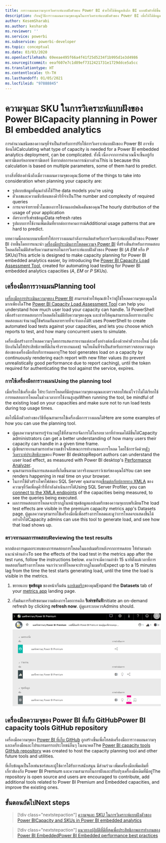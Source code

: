 ```yaml
---
title: การวางแผนความจุการวิเคราะห์แบบฝังตัวของ Power BI ช่วยให้ได้ข้อมูลเชิงลึก BI แบบฝังตัวที่ดีขึ้น
description: เรียนรู้วิธีการวางแผนความจุของคุณในการวิเคราะห์แบบฝังตัวของ Power BI เพื่อให้ได้ข้อมูลเชิงลึก BI แบบฝังที่ดีขึ้นโดยใช้การวิเคราะห์แบบฝังตัวของ Power BI
author: KesemSharabi
ms.author: kesharab
ms.reviewer: ''
ms.service: powerbi
ms.subservice: powerbi-developer
ms.topic: conceptual
ms.date: 03/03/2020
ms.openlocfilehash: 69eeae495f66a4f41f25d5234f1b995d1e3d4986
ms.sourcegitcommit: eeaf607e7c1d89ef7312421731e1729ddce5a5cc
ms.translationtype: HT
ms.contentlocale: th-TH
ms.lasthandoff: 01/05/2021
ms.locfileid: "97888845"
---
```

# <a name="capacity-planning-in-power-bi-embedded-analytics"></a><span data-ttu-id="16349-104">ความจุและ SKU ในการวิเคราะห์แบบฝังของ Power BI</span><span class="sxs-lookup"><span data-stu-id="16349-104">Capacity planning in Power BI embedded analytics</span></span>

<span data-ttu-id="16349-105">การคำนวณชนิดของความจุที่จำเป็นสำหรับการปรับใช้การวิเคราะห์แบบฝังของ Power BI อาจซับซ้อนได้</span><span class="sxs-lookup"><span data-stu-id="16349-105">Calculating what type of capacity is needed for a Power BI embedded analytics deployment, can be complicated.</span></span> <span data-ttu-id="16349-106">ทั้งนี้ เนื่องจากการคำนวณนี้จะขึ้นอยู่กับพารามิเตอร์หลายพารามิเตอร์ ซึ่งยากต่อการคาดการณ์บางส่วน</span><span class="sxs-lookup"><span data-stu-id="16349-106">This is because this calculation is based on multiple parameters, some of them hard to predict.</span></span>

<span data-ttu-id="16349-107">บางสิ่งที่ต้องคำนึงถึงเมื่อวางแผนความจุของคุณ:</span><span class="sxs-lookup"><span data-stu-id="16349-107">Some of the things to take into consideration when planning your capacity are:</span></span>

* <span data-ttu-id="16349-108">รูปแบบข้อมูลที่คุณกำลังใช้</span><span class="sxs-lookup"><span data-stu-id="16349-108">The data models you're using</span></span>
* <span data-ttu-id="16349-109">ตัวเลขและความซับซ้อนของคิวรีที่จำเป็น</span><span class="sxs-lookup"><span data-stu-id="16349-109">The number and complexity of required queries</span></span>
* <span data-ttu-id="16349-110">การแจกจ่ายรายชั่วโมงของการใช้งานแอปพลิเคชันของคุณ</span><span class="sxs-lookup"><span data-stu-id="16349-110">The hourly distribution of the usage of your application</span></span>
* <span data-ttu-id="16349-111">อัตราการรีเฟรชข้อมูล</span><span class="sxs-lookup"><span data-stu-id="16349-111">Data refresh rates</span></span>
* <span data-ttu-id="16349-112">รูปแบบการใช้งานเพิ่มเติมที่ยากต่อการคาดการณ์</span><span class="sxs-lookup"><span data-stu-id="16349-112">Additional usage patterns that are hard to predict.</span></span>

<span data-ttu-id="16349-113">บทความนี้ออกแบบมาเพื่อทำให้การวางแผนกำลังการผลิตสำหรับการวิเคราะห์แบบฝังตัวของ Power BI ง่ายขึ้นโดยการแนะนำ [เครื่องมือประเมินการโหลดความจุ Power BI](https://github.com/microsoft/PowerBI-Tools-For-Capacities/tree/master/LoadTestingPowerShellTool/) ที่สร้างขึ้นสำหรับการทดสอบโหลดอัตโนมัติสำหรับความสามารถในการวิเคราะห์แบบฝังตัวของ Power BI (*A* *EM* หรือ *P* SKUs)</span><span class="sxs-lookup"><span data-stu-id="16349-113">This article is designed to make capacity planning for Power BI embedded analytics easier, by introducing the [Power BI Capacity Load Assessment Tool](https://github.com/microsoft/PowerBI-Tools-For-Capacities/tree/master/LoadTestingPowerShellTool/), created for automating load testing for Power BI embedded analytics capacities (*A*, *EM* or *P* SKUs).</span></span>

## <a name="planning-tool"></a><span data-ttu-id="16349-114">เครื่องมือการวางแผน</span><span class="sxs-lookup"><span data-stu-id="16349-114">Planning tool</span></span>

 <span data-ttu-id="16349-115">[เครื่องมือการประเมินความจุของ Power BI](https://github.com/microsoft/PowerBI-Tools-For-Capacities/tree/master/LoadTestingPowerShellTool/) สามารถช่วยให้คุณเข้าใจว่าผู้ใช้โหลดความจุของคุณได้มากเพียงใด</span><span class="sxs-lookup"><span data-stu-id="16349-115">The [Power BI Capacity Load Assessment Tool](https://github.com/microsoft/PowerBI-Tools-For-Capacities/tree/master/LoadTestingPowerShellTool/) can help you understand how much user load your capacity can handle.</span></span> <span data-ttu-id="16349-116">ใช้ PowerShell เพื่อสร้างการทดสอบการโหลดอัตโนมัติกับความจุของคุณ และช่วยให้คุณสามารถเลือกรายงานที่จะทดสอบและจำนวนผู้ใช้พร้อมกันหลายรายที่จะจำลองได้</span><span class="sxs-lookup"><span data-stu-id="16349-116">It uses PowerShell to create automated load tests against your capacities, and lets you choose which reports to test, and how many concurrent users to simulate.</span></span>

<span data-ttu-id="16349-117">เครื่องมือสร้างการโหลดความจุโดยการแสดงรายงานแต่ละครั้งอย่างต่อเนื่องด้วยค่าตัวกรองใหม่ (เพื่อป้องกันไม่ให้ประสิทธิภาพที่ดีเกินจริงรายงานแคช) จนโทเค็นที่จำเป็นสำหรับการตรวจสอบความถูกต้องของเครื่องมือกับบริการหมดอายุ</span><span class="sxs-lookup"><span data-stu-id="16349-117">The tool generates load on a capacity by continuously rendering each report with new filter values (to prevent unrealistically good performance due to report caching), until the token required for authenticating the tool against the service, expires.</span></span>

### <a name="using-the-planning-tool"></a><span data-ttu-id="16349-118">การใช้เครื่องมือการวางแผน</span><span class="sxs-lookup"><span data-stu-id="16349-118">Using the planning tool</span></span>

<span data-ttu-id="16349-119">เมื่อเรียกใช้เครื่องมือ ให้ระวังการโหลดที่มีอยู่บนความจุของคุณและตรวจสอบให้แน่ใจว่าไม่ได้เรียกใช้การทดสอบการโหลดในช่วงเวลาการใช้งานสูงสุด</span><span class="sxs-lookup"><span data-stu-id="16349-119">When running the tool, be mindful of the existing load on your capacities and make sure not to run load tests during top usage times.</span></span>

<span data-ttu-id="16349-120">ต่อไปนี้คือตัวอย่างของวิธีที่คุณสามารถใช้เครื่องมือการวางแผนได้</span><span class="sxs-lookup"><span data-stu-id="16349-120">Here are some examples of how you can use the planning tool.</span></span>

* <span data-ttu-id="16349-121">ผู้ดูแลความจุสามารถรู้จำนวนผู้ใช้ที่สามารถจัดการได้ในรอบเวลาที่กำหนดได้ดีขึ้นได้</span><span class="sxs-lookup"><span data-stu-id="16349-121">Capacity administrators can get a better understanding of how many users their capacity can handle in a given time frame.</span></span>
* <span data-ttu-id="16349-122">ผู้เขียนรายงานสามารถทำความเข้าใจลักษณะการทำงานของการโหลด โดยใช้การวัดด้วย[ตัววิเคราะห์ประสิทธิภาพ](../../create-reports/desktop-performance-analyzer.md)ของ Power BI desktop</span><span class="sxs-lookup"><span data-stu-id="16349-122">Report authors can understand the user load effect, as measured with Power BI desktop's [Performance Analyzer](../../create-reports/desktop-performance-analyzer.md).</span></span>
* <span data-ttu-id="16349-123">คุณสามารถเห็นการแสดงผลที่เกิดขึ้นตามเวลาจริงบนเบราว์เซอร์ของคุณได้</span><span class="sxs-lookup"><span data-stu-id="16349-123">You can see renders happening in real time on your browser.</span></span>
* <span data-ttu-id="16349-124">ในการใช้ตัวสร้างโพรไฟล์ของ SQL Server คุณสามารถ[เชื่อมต่อกับปลายทาง XMLA](https://powerbi.microsoft.com/blog/power-bi-open-platform-connectivity-with-xmla-endpoints-public-preview/) ของความจุที่วัดเพื่อดูคิวรีที่กำลังดำเนินการได้</span><span class="sxs-lookup"><span data-stu-id="16349-124">Using SQL Server Profiler, you can [connect to the XMLA endpoints](https://powerbi.microsoft.com/blog/power-bi-open-platform-connectivity-with-xmla-endpoints-public-preview/) of the capacities being measured, to see the queries being executed.</span></span>
* <span data-ttu-id="16349-125">ผลการทดสอบการโหลดจะปรากฏในหน้าชุดข้อมูลแอปเมตริกของความจุแบบพรีเมียม</span><span class="sxs-lookup"><span data-stu-id="16349-125">The load test effects are visible in the premium capacity metrics app's Datasets page.</span></span> <span data-ttu-id="16349-126">ผู้ดูแลความจุสามารถใช้เครื่องมือนี้เพื่อสร้างการโหลดและดูว่าการโหลดจะแสดงขึ้นได้อย่างไรได้</span><span class="sxs-lookup"><span data-stu-id="16349-126">Capacity admins can use this tool to generate load, and see how that load shows up.</span></span>

### <a name="reviewing-the-test-results"></a><span data-ttu-id="16349-127">ตรวจทานผลการทดสอบ</span><span class="sxs-lookup"><span data-stu-id="16349-127">Reviewing the test results</span></span>

<span data-ttu-id="16349-128">หากต้องการดูผลกระทบของการทดสอบการโหลดในแอปเมตริกหลังจากการทดสอบ ให้ทำตามคำแนะนำด้านล่าง</span><span class="sxs-lookup"><span data-stu-id="16349-128">To see the effects of the load test in the metrics app after the test runs, follow the instructions below.</span></span> <span data-ttu-id="16349-129">คาดว่าจะมีความล่าช้า 15 นาทีตั้งแต่เวลาที่การทดสอบเริ่มสร้างการโหลด จนกว่าเวลาที่โหลดจะปรากฏในเมตริก</span><span class="sxs-lookup"><span data-stu-id="16349-129">Expect up to a 15 minutes lag from the time the test starts generating load, until the time the load is visible in the metrics.</span></span>

1. <span data-ttu-id="16349-130">ขยายแถบ **ชุดข้อมูล** ของหน้าเริ่มต้น [แอปเมตริก](../../admin/service-admin-premium-monitor-capacity.md)ของคุณ</span><span class="sxs-lookup"><span data-stu-id="16349-130">Expand the **Datasets** tab of your [metrics app](../../admin/service-admin-premium-monitor-capacity.md) landing page.</span></span>
2. <span data-ttu-id="16349-131">เริ่มต้นการรีเฟรชตามความต้องการโดยการคลิก **รีเฟรชทันที**</span><span class="sxs-lookup"><span data-stu-id="16349-131">Initiate an on-demand refresh by clicking **refresh now**.</span></span> <span data-ttu-id="16349-132">ผู้ดูแลระบบควร</span><span class="sxs-lookup"><span data-stu-id="16349-132">Admins should.</span></span>

    ![เมตริกความจุ Power BI Premium](media/embedded-capacity-planning/embedded-capacity-planning.png)

## <a name="power-bi-capacity-tools-github-repository"></a><span data-ttu-id="16349-134">เครื่องมือความจุของ Power BI ที่เก็บ GitHub</span><span class="sxs-lookup"><span data-stu-id="16349-134">Power BI capacity tools GitHub repository</span></span>

<span data-ttu-id="16349-135">เครื่องมือความจุของ [Power BI ที่เก็บ GitHub](https://github.com/microsoft/PowerBI-Tools-For-Capacities) ถูกสร้างขึ้นเพื่อโฮสต์เครื่องมือการวางแผนความจุและเครื่องมือและโปรแกรมอรรถประโยชน์อื่นๆ ในอนาคต</span><span class="sxs-lookup"><span data-stu-id="16349-135">The [Power BI capacity tools GitHub repository](https://github.com/microsoft/PowerBI-Tools-For-Capacities) was created to host the capacity planning tool and other future tools and utilities.</span></span>

<span data-ttu-id="16349-136">ที่เก็บข้อมูลเป็นโอเพ่นซอร์สและผู้ใช้ควรได้รับการสนับสนุน มีส่วนร่วม เพิ่มเครื่องมือเพิ่มเติมที่เกี่ยวข้องกับ Power BI Premium และความสามารถในการฝังและปรับปรุงเครื่องมือเดิมที่มีอยู่</span><span class="sxs-lookup"><span data-stu-id="16349-136">The repository is open source and users are encouraged to contribute, add additional tools related to Power BI Premium and Embedded capacities, and improve the existing ones.</span></span>

## <a name="next-steps"></a><span data-ttu-id="16349-137">ขั้นตอนถัดไป</span><span class="sxs-lookup"><span data-stu-id="16349-137">Next steps</span></span>

> [!div class="nextstepaction"]
>[<span data-ttu-id="16349-138">ความจุและ SKU ในการวิเคราะห์แบบฝังตัวของ Power BI</span><span class="sxs-lookup"><span data-stu-id="16349-138">Capacity and SKUs in Power BI embedded analytics</span></span>](embedded-capacity.md)

> [!div class="nextstepaction"]
>[<span data-ttu-id="16349-139">แนวทางปฏิบัติที่ดีที่สุดเพื่อประสิทธิภาพการทำงานของ Power BI Embedded</span><span class="sxs-lookup"><span data-stu-id="16349-139">Power BI Embedded performance best practices</span></span>](embedded-performance-best-practices.md)